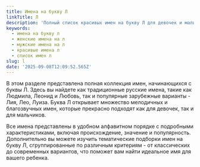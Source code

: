 ```yaml
---
title: Имена на букву Л
linkTitle: Л
description: 'Полный список красивых имен на букву Л для девочек и мальчиков. Выберите идеальное имя из нашей коллекции имен, начинающихся с буквы Л.'
keywords:
  - имена на букву л
  - женские имена на л
  - мужские имена на л
  - красивые имена л
  - список имен л
slug: l
date: '2025-09-08T12:09:52.565Z'
---
```


В этом разделе представлена полная коллекция имен, начинающихся с буквы Л. Здесь вы найдете как традиционные русские имена, такие как Людмила, Леонид и Любовь, так и популярные зарубежные варианты - Лия, Лео, Луиза. Буква Л открывает множество мелодичных и благозвучных имен, которые прекрасно подходят как для девочек, так и для мальчиков.

Все имена представлены в удобном алфавитном порядке с подробными характеристиками, включая происхождение, значение и популярность. Дополнительно вы можете изучить тематические подборки имен на букву Л, сгруппированные по различным критериям - от классических до современных вариантов, что поможет вам найти идеальное имя для вашего ребенка.
